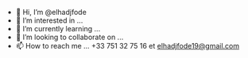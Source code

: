 - 👋 Hi, I’m @elhadjfode
- 👀 I’m interested in ...
- 🌱 I’m currently learning ...
- 💞️ I’m looking to collaborate on ...
- 📫 How to reach me ... +33 751 32 75 16  et elhadjfode19@gmail.com

<!---
elhadjfode/elhadjfode is a ✨ special ✨ repository because its `README.md` (this file) appears on your GitHub profile.
You can click the Preview link to take a look at your changes.
--->
